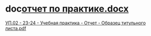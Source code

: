 # doc[отчет по практике.docx](https://github.com/ritahild/doc/files/13164887/default.docx)
[УП.02 - 23-24 - Учебная практика - Отчет - Образец титульного листа.pdf](https://github.com/ritahild/doc/files/13164894/02.-.23-24.-.-.-.pdf)
